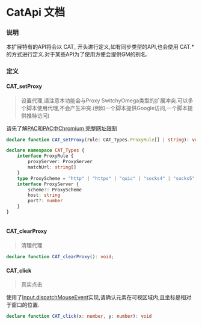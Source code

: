 # CatApi 文档

### 说明

本扩展特有的API将会以 CAT_ 开头进行定义,如有同步类型的API,也会使用 CAT.* 的方式进行定义.对于某些API为了使用方便会提供GM的别名.


### 定义


#### CAT_setProxy
> 设置代理,请注意本功能会与Proxy SwitchyOmega类型的扩展冲突.可以多个脚本使用代理,不会产生冲突.(例如一个脚本提供Google访问,一个脚本提供推特访问)

请先了解[PAC](https://developer.mozilla.org/zh-CN/docs/Web/HTTP/Proxy_servers_and_tunneling/Proxy_Auto-Configuration_PAC_file)和[PAC中Chromium 完整网址限制](https://github.com/FelisCatus/SwitchyOmega/wiki/Chromium-%E5%AE%8C%E6%95%B4%E7%BD%91%E5%9D%80%E9%99%90%E5%88%B6)

```typescript
declare function CAT_setProxy(rule: CAT_Types.ProxyRule[] | string): void;

declare namespace CAT_Types {
    interface ProxyRule {
        proxyServer: ProxyServer
        matchUrl: string[]
    }
    type ProxyScheme = "http" | "https" | "quic" | "socks4" | "socks5";
    interface ProxyServer {
        scheme?: ProxyScheme
        host: string
        port?: number
    }
}
    
```


#### CAT_clearProxy

> 清理代理

```typescript
declare function CAT_clearProxy(): void;
```


#### CAT_click
> 真实点击

使用了[Input.dispatchMouseEvent](https://chromedevtools.github.io/devtools-protocol/tot/Input/#method-dispatchMouseEvent)实现,请确认元素在可视区域内,且坐标是相对于窗口的位置.
```ts
declare function CAT_click(x: number, y: number): void
```
